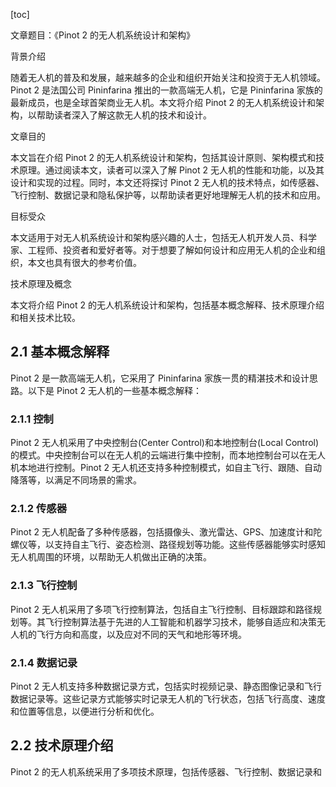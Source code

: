 
[toc]                    
                
                
文章题目：《Pinot 2 的无人机系统设计和架构》

背景介绍

随着无人机的普及和发展，越来越多的企业和组织开始关注和投资于无人机领域。Pinot 2 是法国公司 Pininfarina 推出的一款高端无人机，它是 Pininfarina 家族的最新成员，也是全球首架商业无人机。本文将介绍 Pinot 2 的无人机系统设计和架构，以帮助读者深入了解这款无人机的技术和设计。

文章目的

本文旨在介绍 Pinot 2 的无人机系统设计和架构，包括其设计原则、架构模式和技术原理。通过阅读本文，读者可以深入了解 Pinot 2 无人机的性能和功能，以及其设计和实现的过程。同时，本文还将探讨 Pinot 2 无人机的技术特点，如传感器、飞行控制、数据记录和隐私保护等，以帮助读者更好地理解无人机的技术和应用。

目标受众

本文适用于对无人机系统设计和架构感兴趣的人士，包括无人机开发人员、科学家、工程师、投资者和爱好者等。对于想要了解如何设计和应用无人机的企业和组织，本文也具有很大的参考价值。

技术原理及概念

本文将介绍 Pinot 2 的无人机系统设计和架构，包括基本概念解释、技术原理介绍和相关技术比较。

## 2.1 基本概念解释

Pinot 2 是一款高端无人机，它采用了 Pininfarina 家族一贯的精湛技术和设计思路。以下是 Pinot 2 无人机的一些基本概念解释：

### 2.1.1 控制

Pinot 2 无人机采用了中央控制台(Center Control)和本地控制台(Local Control)的模式。中央控制台可以在无人机的云端进行集中控制，而本地控制台可以在无人机本地进行控制。Pinot 2 无人机还支持多种控制模式，如自主飞行、跟随、自动降落等，以满足不同场景的需求。

### 2.1.2 传感器

Pinot 2 无人机配备了多种传感器，包括摄像头、激光雷达、GPS、加速度计和陀螺仪等，以支持自主飞行、姿态检测、路径规划等功能。这些传感器能够实时感知无人机周围的环境，以帮助无人机做出正确的决策。

### 2.1.3 飞行控制

Pinot 2 无人机采用了多项飞行控制算法，包括自主飞行控制、目标跟踪和路径规划等。其飞行控制算法基于先进的人工智能和机器学习技术，能够自适应和决策无人机的飞行方向和高度，以及应对不同的天气和地形等环境。

### 2.1.4 数据记录

Pinot 2 无人机支持多种数据记录方式，包括实时视频记录、静态图像记录和飞行数据记录等。这些记录方式能够实时记录无人机的飞行状态，包括飞行高度、速度和位置等信息，以便进行分析和优化。

## 2.2 技术原理介绍

Pinot 2 的无人机系统采用了多项技术原理，包括传感器、飞行控制、数据记录和

